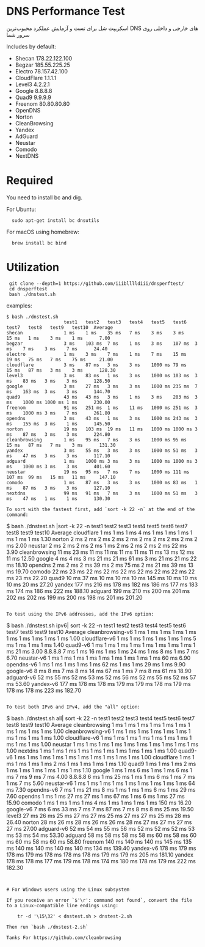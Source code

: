 # DNS Performance Test

اسکریپت شل برای تست و آزمایش عملکرد محبوب‌ترین DNS های خارجی و داخلی روی سرور شما

Includes by default:
 * Shecan 178.22.122.100
 * Begzar 185.55.225.25
 * Electro 78.157.42.100
 * CloudFlare 1.1.1.1
 * Level3 4.2.2.1
 * Google 8.8.8.8
 * Quad9 9.9.9.9
 * Freenom 80.80.80.80
 * OpenDNS
 * Norton
 * CleanBrowsing
 * Yandex
 * AdGuard
 * Neustar
 * Comodo
 * NextDNS

# Required 

You need to install bc and dig. 

For Ubuntu:

```
  sudo apt-get install bc dnsutils
```

For macOS using homebrew:

```
  brew install bc bind
```

# Utilization

``` 
 git clone --depth=1 https://github.com/iiiblllldiii/dnsperftest/
 cd dnsperftest
 bash ./dnstest.sh
```

examples:
```
$ bash ./dnstest.sh
                     test1   test2   test3   test4   test5   test6   test7   test8   test9   test10  Average 
shecan               1 ms    1 ms    35 ms   7 ms    3 ms    3 ms    15 ms   1 ms    3 ms    1 ms      7.00
begzar               3 ms    103 ms  7 ms    1 ms    3 ms    107 ms  3 ms    7 ms    3 ms    7 ms      24.40
electro              1 ms    3 ms    7 ms    1 ms    7 ms    15 ms   19 ms   75 ms   7 ms    75 ms     21.00
cloudflare           3 ms    87 ms   3 ms    3 ms    1000 ms 79 ms   15 ms   87 ms   3 ms    3 ms      128.30
level3               3 ms    83 ms   1 ms    3 ms    1000 ms 103 ms  3 ms    83 ms   3 ms    3 ms      128.50
google               3 ms    27 ms   3 ms    3 ms    1000 ms 235 ms  7 ms    163 ms  3 ms    3 ms      144.70
quad9                43 ms   43 ms   3 ms    1 ms    3 ms    203 ms  3 ms    1000 ms 1000 ms 1 ms      230.00
freenom              91 ms   251 ms  1 ms    11 ms   1000 ms 251 ms  3 ms    1000 ms 3 ms    7 ms      261.80
opendns              3 ms    43 ms   1 ms    3 ms    1000 ms 243 ms  3 ms    155 ms  3 ms    1 ms      145.50
norton               19 ms   103 ms  19 ms   11 ms   1000 ms 1000 ms 3 ms    87 ms   3 ms    3 ms      224.80
cleanbrowsing        1 ms    95 ms   7 ms    3 ms    1000 ms 95 ms   15 ms   87 ms   7 ms    3 ms      131.30
yandex               3 ms    55 ms   3 ms    3 ms    1000 ms 51 ms   3 ms    47 ms   3 ms    3 ms      117.10
adguard              1 ms    1000 ms 3 ms    3 ms    1000 ms 1000 ms 3 ms    1000 ms 3 ms    3 ms      401.60
neustar              19 ms   95 ms   7 ms    7 ms    1000 ms 111 ms  107 ms  99 ms   15 ms   11 ms     147.10
comodo               1 ms    87 ms   3 ms    3 ms    1000 ms 83 ms   1 ms    87 ms   3 ms    3 ms      127.10
nextdns              99 ms   91 ms   7 ms    3 ms    1000 ms 51 ms   3 ms    47 ms   1 ms    1 ms      130.30

To sort with the fastest first, add `sort -k 22 -n` at the end of the command:

```
  $ bash ./dnstest.sh |sort -k 22 -n
               test1   test2   test3   test4   test5   test6   test7   test8   test9   test10  Average 
cloudflare     1 ms    1 ms    1 ms    4 ms    1 ms    1 ms    1 ms    1 ms    1 ms    1 ms      1.30
norton         2 ms    2 ms    2 ms    2 ms    2 ms    2 ms    2 ms    2 ms    2 ms    2 ms      2.00
neustar        2 ms    2 ms    2 ms    2 ms    1 ms    2 ms    2 ms    2 ms    2 ms    22 ms     3.90
cleanbrowsing  11 ms   23 ms   11 ms   11 ms   11 ms   11 ms   11 ms   13 ms   12 ms   11 ms     12.50
google         4 ms    4 ms    3 ms    21 ms   21 ms   61 ms   3 ms    21 ms   21 ms   22 ms     18.10
opendns        2 ms    2 ms    2 ms    39 ms   2 ms    75 ms   2 ms    21 ms   39 ms   13 ms     19.70
comodo         22 ms   23 ms   22 ms   22 ms   22 ms   22 ms   22 ms   22 ms   22 ms   23 ms     22.20
quad9          10 ms   37 ms   10 ms   10 ms   10 ms   145 ms  10 ms   10 ms   10 ms   20 ms     27.20
yandex         177 ms  216 ms  178 ms  182 ms  186 ms  177 ms  183 ms  174 ms  186 ms  222 ms    188.10
adguard        199 ms  210 ms  200 ms  201 ms  202 ms  202 ms  199 ms  200 ms  198 ms  201 ms    201.20
```

To test using the IPv6 addresses, add the IPv6 option:

```
  $ bash ./dnstest.sh ipv6| sort -k 22 -n
                     test1   test2   test3   test4   test5   test6   test7   test8   test9   test10  Average 
cleanbrowsing-v6     1 ms    1 ms    1 ms    1 ms    1 ms    1 ms    1 ms    1 ms    1 ms    1 ms      1.00
cloudflare-v6        1 ms    1 ms    1 ms    1 ms    1 ms    1 ms    5 ms    1 ms    1 ms    1 ms      1.40
quad9-v6             1 ms    1 ms    1 ms    1 ms    1 ms    1 ms    1 ms    1 ms    1 ms    21 ms     3.00
8.8.8.8              7 ms    1 ms    16 ms   1 ms    1 ms    24 ms   1 ms    8 ms    1 ms    7 ms      6.70
neustar-v6           1 ms    1 ms    1 ms    1 ms    1 ms    1 ms    1 ms    1 ms    1 ms    60 ms     6.90
opendns-v6           1 ms    1 ms    1 ms    1 ms    1 ms    62 ms   1 ms    1 ms    29 ms   1 ms      9.90
google-v6            8 ms    8 ms    7 ms    8 ms    14 ms   67 ms   1 ms    7 ms    8 ms    61 ms     18.90
adguard-v6           52 ms   55 ms   52 ms   53 ms   52 ms   56 ms   52 ms   55 ms   52 ms   57 ms     53.60
yandex-v6            177 ms  178 ms  178 ms  179 ms  179 ms  178 ms  179 ms  178 ms  178 ms  223 ms    182.70
```

To test both IPv6 and IPv4, add the "all" option:
```
  $ bash ./dnstest.sh all| sort -k 22 -n
                     test1   test2   test3   test4   test5   test6   test7   test8   test9   test10  Average 
cleanbrowsing        1 ms    1 ms    1 ms    1 ms    1 ms    1 ms    1 ms    1 ms    1 ms    1 ms      1.00
cleanbrowsing-v6     1 ms    1 ms    1 ms    1 ms    1 ms    1 ms    1 ms    1 ms    1 ms    1 ms      1.00
cloudflare-v6        1 ms    1 ms    1 ms    1 ms    1 ms    1 ms    1 ms    1 ms    1 ms    1 ms      1.00
neustar              1 ms    1 ms    1 ms    1 ms    1 ms    1 ms    1 ms    1 ms    1 ms    1 ms      1.00
nextdns              1 ms    1 ms    1 ms    1 ms    1 ms    1 ms    1 ms    1 ms    1 ms    1 ms      1.00
quad9-v6             1 ms    1 ms    1 ms    1 ms    1 ms    1 ms    1 ms    1 ms    1 ms    1 ms      1.00
cloudflare           1 ms    1 ms    1 ms    1 ms    1 ms    2 ms    1 ms    1 ms    1 ms    1 ms      1.10
quad9                1 ms    1 ms    1 ms    2 ms    1 ms    1 ms    1 ms    1 ms    1 ms    1 ms      1.10
google               1 ms    1 ms    6 ms    1 ms    1 ms    6 ms    1 ms    7 ms    9 ms    7 ms      4.00
8.8.8.8              6 ms    1 ms    25 ms   1 ms    1 ms    6 ms    1 ms    7 ms    1 ms    7 ms      5.60
neustar-v6           1 ms    1 ms    1 ms    1 ms    1 ms    1 ms    1 ms    1 ms    1 ms    64 ms     7.30
opendns-v6           7 ms    1 ms    21 ms   8 ms    1 ms    1 ms    1 ms    6 ms    1 ms    29 ms     7.60
opendns              1 ms    1 ms    27 ms   27 ms   1 ms    67 ms   1 ms    6 ms    1 ms    27 ms     15.90
comodo               1 ms    1 ms    1 ms    1 ms    4 ms    1 ms    1 ms    1 ms    1 ms    150 ms    16.20
google-v6            7 ms    6 ms    33 ms   7 ms    7 ms    87 ms   7 ms    8 ms    8 ms    25 ms     19.50
level3               27 ms   26 ms   25 ms   27 ms   27 ms   25 ms   27 ms   27 ms   25 ms   28 ms     26.40
norton               28 ms   26 ms   28 ms   26 ms   26 ms   28 ms   27 ms   27 ms   27 ms   27 ms     27.00
adguard-v6           52 ms   54 ms   55 ms   56 ms   52 ms   52 ms   52 ms   53 ms   53 ms   54 ms     53.30
adguard              58 ms   58 ms   58 ms   58 ms   60 ms   58 ms   60 ms   60 ms   58 ms   60 ms     58.80
freenom              140 ms  140 ms  140 ms  145 ms  135 ms  140 ms  140 ms  140 ms  140 ms  134 ms    139.40
yandex-v6            178 ms  179 ms  178 ms  179 ms  178 ms  178 ms  178 ms  179 ms  179 ms  205 ms    181.10
yandex               178 ms  178 ms  177 ms  179 ms  178 ms  174 ms  180 ms  178 ms  179 ms  222 ms    182.30

```


# For Windows users using the Linux subsystem

If you receive an error `$'\r': command not found`, convert the file to a Linux-compatible line endings using:

    tr -d '\15\32' < dnstest.sh > dnstest-2.sh
    
Then run `bash ./dnstest-2.sh`

Tanks For https://github.com/cleanbrowsing
